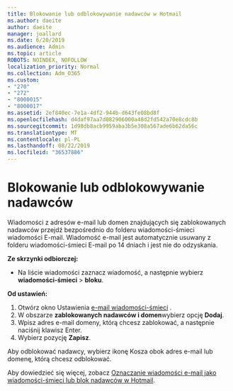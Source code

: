 ```yaml
---
title: Blokowanie lub odblokowywanie nadawców w Hotmail
ms.author: daeite
author: daeite
manager: joallard
ms.date: 6/20/2019
ms.audience: Admin
ms.topic: article
ROBOTS: NOINDEX, NOFOLLOW
localization_priority: Normal
ms.collection: Adm_O365
ms.custom:
- "270"
- "272"
- "8000015"
- "8000017"
ms.assetid: 2ef840ec-7e1a-4df2-944b-d643fe08bd8f
ms.openlocfilehash: d4daf97aa7d082906000a48d2fd542a70e8cdc8b
ms.sourcegitcommit: 1d98db8acb9959aba3b5e308a567ade6b62da56c
ms.translationtype: MT
ms.contentlocale: pl-PL
ms.lasthandoff: 08/22/2019
ms.locfileid: "36537886"
---
```

# <a name="block-or-unblock-senders"></a>Blokowanie lub odblokowywanie nadawców

Wiadomości z adresów e-mail lub domen znajdujących się zablokowanych nadawców przejdź bezpośrednio do folderu wiadomości-śmieci wiadomości E-mail. Wiadomość e-mail jest automatycznie usuwany z folderu wiadomości-śmieci E-mail po 14 dniach i jest nie do odzyskania.

**Ze skrzynki odbiorczej:**

- Na liście wiadomości zaznacz wiadomość, a następnie wybierz **wiadomości-śmieci** > **bloku**.

**Od ustawień:**

1. Otwórz okno Ustawienia [e-mail wiadomości-śmieci](https://outlook.live.com/mail/options/mail/junkEmail) .
2. W obszarze **zablokowanych nadawców i domen**wybierz opcję **Dodaj**.
3. Wpisz adres e-mail domeny, którą chcesz zablokować, a następnie naciśnij klawisz Enter.
4. Wybierz pozycję **Zapisz**.

Aby odblokować nadawcy, wybierz ikonę Kosza obok adres e-mail lub domenę, którą chcesz odblokować.

Aby dowiedzieć się więcej, zobacz [Oznaczanie wiadomości e-mail jako wiadomości-śmieci lub blok nadawców w Hotmail](https://support.office.com/article/a3ece97b-82f8-4a5e-9ac3-e92fa6427ae4?wt.mc_id=Office_Outlook_com_Alchemy).